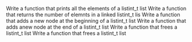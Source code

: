 Write a function that prints all the elements of a listint_t list
Write a function that returns the number of elemnts in a linked listint_t lis
Write a function that adds a new node at the beginning of a listint_t list
Write a function that adds anew node at the end of a listint_t list
Write a function that frees a listint_t list
Write a function that frees a listint_t list
